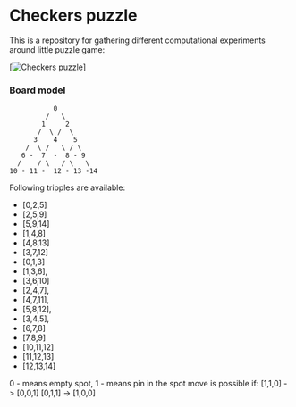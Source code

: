 Checkers puzzle
===============

This is a repository for gathering different computational experiments around
little puzzle game:

[![Checkers puzzle](https://i.postimg.cc/0jdsdFBD/20201025-213334.jpg)]


### Board model
```
           0
         /   \
        1     2
       /  \ /  \
      3    4    5
    /  \ /   \ / \
   6 -  7  -  8 - 9
  /    / \   / \   \
10 - 11 -  12 - 13 -14
```

Following tripples are available:
- [0,2,5]
- [2,5,9]
- [5,9,14]
- [1,4,8]
- [4,8,13]
- [3,7,12]
- [0,1,3]
- [1,3,6],
- [3,6,10]
- [2,4,7],
- [4,7,11],
- [5,8,12],
- [3,4,5],
- [6,7,8]
- [7,8,9]
- [10,11,12]
- [11,12,13]
- [12,13,14]

0 - means empty spot, 1 - means pin in the spot
move is possible if:
[1,1,0] -> [0,0,1]
[0,1,1] -> [1,0,0]

